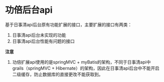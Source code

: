 # 功倍后台api

基于日事清api后台原有功能扩展的接口，主要扩展的接口有两类：

1. 日事清api后台未实现的功能
2. 日事清api后台性能有问题的接口

**注意**
1. 功倍扩展api使用的是springMVC + myBatis的架构，不同于日事清api中grails（springMVC + Hibernate）的架构，因此在日事清api后台中不能开启二级缓存，防止数据库的直接更改不能获取到。